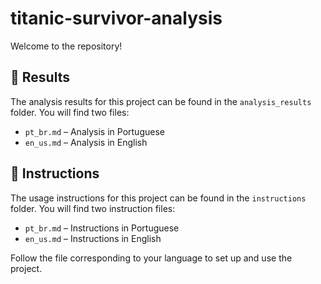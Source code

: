# titanic-survivor-analysis

Welcome to the repository!

## 📂 Results

The analysis results for this project can be found in the `analysis_results` folder.
You will find two files:

-   `pt_br.md` – Analysis in Portuguese
-   `en_us.md` – Analysis in English

## 📂 Instructions

The usage instructions for this project can be found in the `instructions` folder.
You will find two instruction files:

-   `pt_br.md` – Instructions in Portuguese
-   `en_us.md` – Instructions in English

Follow the file corresponding to your language to set up and use the project.